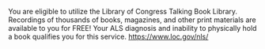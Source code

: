 You are eligible to utilize the Library of Congress Talking Book Library. Recordings of
thousands of books, magazines, and other print materials are available to you for
FREE! Your ALS diagnosis and inability to physically hold a book qualifies you for this
service.
https://www.loc.gov/nls/
